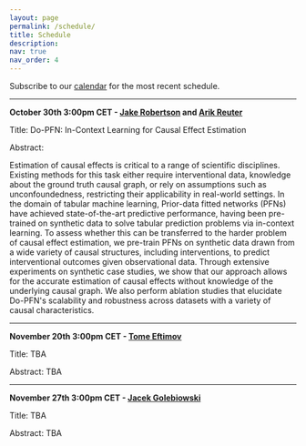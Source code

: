 ```yaml
---
layout: page
permalink: /schedule/
title: Schedule
description: 
nav: true
nav_order: 4
---
```



Subscribe to our [calendar](https://calendar.google.com/calendar/u/2?cid=YXV0b21sc2VtaW5hckBnbWFpbC5jb20) for the most recent schedule.

---------

**October 30th 3:00pm CET - [Jake Robertson](https://jr2021.github.io/) and [Arik Reuter]()**

Title: Do-PFN: In-Context Learning for Causal Effect Estimation

Abstract: 

Estimation of causal effects is critical to a range of scientific disciplines. Existing methods for this task either require interventional data, knowledge about the ground truth causal graph, or rely on assumptions such as unconfoundedness, restricting their applicability in real-world settings. In the domain of tabular machine learning, Prior-data fitted networks (PFNs) have achieved state-of-the-art predictive performance, having been pre-trained on synthetic data to solve tabular prediction problems via in-context learning. To assess whether this can be transferred to the harder problem of causal effect estimation, we pre-train PFNs on synthetic data drawn from a wide variety of causal structures, including interventions, to predict interventional outcomes given observational data. Through extensive experiments on synthetic case studies, we show that our approach allows for the accurate estimation of causal effects without knowledge of the underlying causal graph. We also perform ablation studies that elucidate Do-PFN's scalability and robustness across datasets with a variety of causal characteristics.

---------

**November 20th 3:00pm CET - [Tome Eftimov]()**

Title: TBA

Abstract: TBA

---------

**November 27th 3:00pm CET - [Jacek Golebiowski](https://www.linkedin.com/in/jacek-golebiowski)**

Title: TBA

Abstract: TBA


